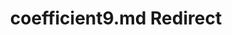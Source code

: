 ---
title: coefficient9.md Redirect
redirect_to: /Pages/StereoKit/SphericalHarmonics/coefficient9.html
---